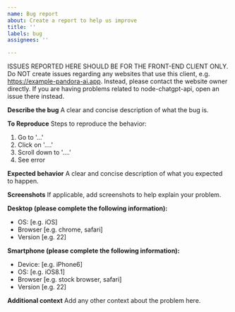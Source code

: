 ```yaml
---
name: Bug report
about: Create a report to help us improve
title: ''
labels: bug
assignees: ''

---
```


ISSUES REPORTED HERE SHOULD BE FOR THE FRONT-END CLIENT ONLY.
Do NOT create issues regarding any websites that use this client, e.g. https://example-pandora-ai.app. Instead, please contact the website owner directly. 
If you are having problems related to node-chatgpt-api, open an issue there instead.

**Describe the bug**
A clear and concise description of what the bug is.

**To Reproduce**
Steps to reproduce the behavior:
1. Go to '...'
2. Click on '....'
3. Scroll down to '....'
4. See error

**Expected behavior**
A clear and concise description of what you expected to happen.

**Screenshots**
If applicable, add screenshots to help explain your problem.

**Desktop (please complete the following information):**
 - OS: [e.g. iOS]
 - Browser [e.g. chrome, safari]
 - Version [e.g. 22]

**Smartphone (please complete the following information):**
 - Device: [e.g. iPhone6]
 - OS: [e.g. iOS8.1]
 - Browser [e.g. stock browser, safari]
 - Version [e.g. 22]

**Additional context**
Add any other context about the problem here.
